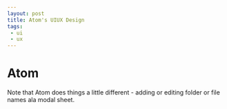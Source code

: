```yaml
---
layout: post
title: Atom's UIUX Design
tags:
 - ui
 - ux
---
```


# Atom

Note that Atom does things a little different - adding or editing folder or file names ala modal sheet.
